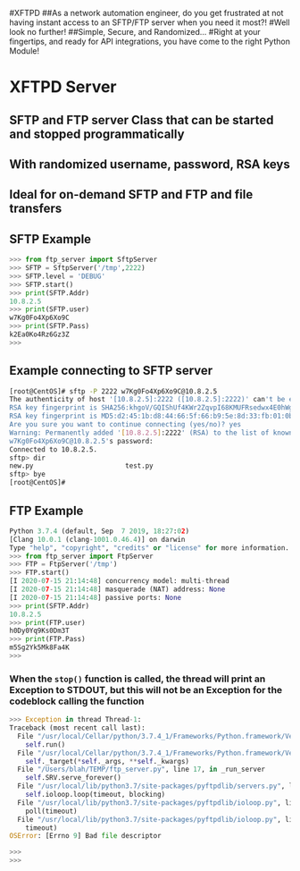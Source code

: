 #XFTPD
##As a network automation engineer, do you get frustrated at not having instant access to an SFTP/FTP server when you need it most?!
#Well look no further!
##Simple, Secure, and Randomized...
#Right at your fingertips, and ready for API integrations, you have come to the right Python Module!
# XFTPD Server
## SFTP and FTP server Class that can be started and stopped programmatically
## With randomized username, password, RSA keys
## Ideal for on-demand SFTP and FTP and file transfers

## SFTP Example
```python
>>> from ftp_server import SftpServer
>>> SFTP = SftpServer('/tmp',2222)
>>> SFTP.level = 'DEBUG'
>>> SFTP.start()
>>> print(SFTP.Addr)
10.8.2.5
>>> print(SFTP.user)
w7Kg0Fo4Xp6Xo9C
>>> print(SFTP.Pass)
k2Ea0Ko4Rz6Gz3Z
>>>
```

## Example connecting to SFTP server
```bash
[root@CentOS]# sftp -P 2222 w7Kg0Fo4Xp6Xo9C@10.8.2.5
The authenticity of host '[10.8.2.5]:2222 ([10.8.2.5]:2222)' can't be established.
RSA key fingerprint is SHA256:khgoV/GQIShUf4KWr2ZqvpI68KMUFRsedwx4E0hWgi0.
RSA key fingerprint is MD5:d2:45:1b:d8:44:66:5f:66:b9:5e:8d:33:fb:01:0b:b1.
Are you sure you want to continue connecting (yes/no)? yes
Warning: Permanently added '[10.8.2.5]:2222' (RSA) to the list of known hosts.
w7Kg0Fo4Xp6Xo9C@10.8.2.5's password:
Connected to 10.8.2.5.
sftp> dir
new.py                       test.py
sftp> bye
[root@CentOS]#
```

## FTP Example
```python
Python 3.7.4 (default, Sep  7 2019, 18:27:02)
[Clang 10.0.1 (clang-1001.0.46.4)] on darwin
Type "help", "copyright", "credits" or "license" for more information.
>>> from ftp_server import FtpServer
>>> FTP = FtpServer('/tmp')
>>> FTP.start()
[I 2020-07-15 21:14:48] concurrency model: multi-thread
[I 2020-07-15 21:14:48] masquerade (NAT) address: None
[I 2020-07-15 21:14:48] passive ports: None
>>> print(SFTP.Addr)
10.8.2.5
>>> print(FTP.user)
h0Dy0Yq9Ks0Dm3T
>>> print(FTP.Pass)
m5Sg2Yk5Mk8Fa4K
>>>
```

### When the ```stop()``` function is called, the thread will print an Exception to STDOUT, but this will not be an Exception for the codeblock calling the function
```python
>>> Exception in thread Thread-1:
Traceback (most recent call last):
  File "/usr/local/Cellar/python/3.7.4_1/Frameworks/Python.framework/Versions/3.7/lib/python3.7/threading.py", line 926, in _bootstrap_inner
    self.run()
  File "/usr/local/Cellar/python/3.7.4_1/Frameworks/Python.framework/Versions/3.7/lib/python3.7/threading.py", line 870, in run
    self._target(*self._args, **self._kwargs)
  File "/Users/blah/TEMP/ftp_server.py", line 17, in _run_server
    self.SRV.serve_forever()
  File "/usr/local/lib/python3.7/site-packages/pyftpdlib/servers.py", line 478, in serve_forever
    self.ioloop.loop(timeout, blocking)
  File "/usr/local/lib/python3.7/site-packages/pyftpdlib/ioloop.py", line 343, in loop
    poll(timeout)
  File "/usr/local/lib/python3.7/site-packages/pyftpdlib/ioloop.py", line 709, in poll
    timeout)
OSError: [Errno 9] Bad file descriptor

>>>
>>>
```
